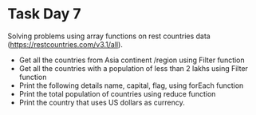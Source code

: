 # Task Day 7
Solving problems using array functions on rest countries data (https://restcountries.com/v3.1/all).
- Get all the countries from Asia continent /region using Filter function
- Get all the countries with a population of less than 2 lakhs using Filter function
- Print the following details name, capital, flag, using forEach function
- Print the total population of countries using reduce function
- Print the country that uses US dollars as currency.
